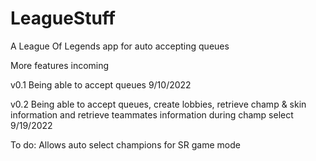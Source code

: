 # LeagueStuff
A League Of Legends app for auto accepting queues

More features incoming

v0.1 Being able to accept queues 9/10/2022

v0.2 Being able to accept queues, create lobbies, retrieve champ & skin information and retrieve teammates information during champ select 9/19/2022

To do:
Allows auto select champions for SR game mode 
